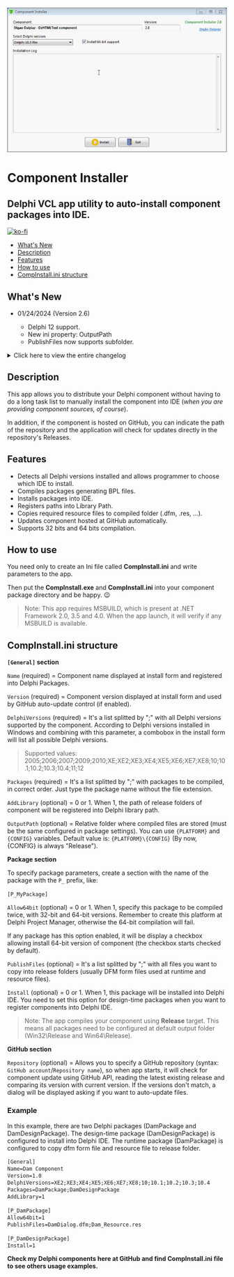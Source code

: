 ![Preview](images/app_preview.gif)

# Component Installer

## Delphi VCL app utility to auto-install component packages into IDE.

[![ko-fi](https://ko-fi.com/img/githubbutton_sm.svg)](https://ko-fi.com/C0C53LVFN)

- [What's New](#whats-new)
- [Description](#description)
- [Features](#features)
- [How to use](#how-to-use)
- [CompInstall.ini structure](#compinstallini-structure)

## What's New

- 01/24/2024 (Version 2.6)

  - Delphi 12 support.
  - New ini property: OutputPath
  - PublishFiles now supports subfolder.

<details>
  <summary>Click here to view the entire changelog</summary>

- 09/12/2021 (Version 2.5)

   - Delphi 11 support.

- 03/25/2021 (Version 2.4)

   - As it is not a good practice to embed the Component Installer EXE in the GitHub component sources, the update of the GitHub repository has been modified to not update the Component Installer EXE, but only the configured component sources.
   - Removed backup functionality in GitHub auto-update.

- 02/01/2021 (Version 2.3)

   - Fixed sub-folders creation (missing) when extracting files on GitHub update.
   - New backup folder on GitHub update (actual folder will be renamed using date and time sufix).

- 12/18/2020 (Version 2.2)

   - Fixed call to rsvars.bat when Delphi is installed in a path containing spaces characters.

- 10/31/2020 (Version 2.1)

   - Included Delphi 10.4 Sydney support.
   - Implemented verification of the 64-bit Delphi compiler existence when the 64-bit flag was set.

- 10/26/2020 (Version 2.0)

   - Compilation process now uses thread.
   - GitHub auto-update supporting.

- 05/03/2020 (Version 1.2)

   - Fixed RegisterBPL method because Delphi XE5 or below use "RAD Studio" public folder instead "Embarcadero\Studio".

- 02/15/2019 (Version 1.1)

   - Removed Allow64bit parameter in the General section. The app will detect this parameter automatically when appears at any package parameter.
   
</details>

## Description

This app allows you to distribute your Delphi component without having to do a long task list to manually install the component into IDE (*when you are providing component sources, of course*).

In addition, if the component is hosted on GitHub, you can indicate the path of the repository and the application will check for updates directly in the repository's Releases.

## Features

- Detects all Delphi versions installed and allows programmer to choose which IDE to install.
- Compiles packages generating BPL files.
- Installs packages into IDE.
- Registers paths into Library Path.
- Copies required resource files to compiled folder (.dfm, .res, ...).
- Updates component hosted at GitHub automatically.
- Supports 32 bits and 64 bits compilation.

## How to use

You need only to create an Ini file called **CompInstall.ini** and write parameters to the app.

Then put the **CompInstall.exe** and **CompInstall.ini** into your component package directory and be happy. :wink:

> Note: This app requires MSBUILD, which is present at .NET Framework 2.0, 3.5 and 4.0. When the app launch, it will verify if any MSBUILD is available.

## CompInstall.ini structure

**`[General]` section**

`Name` (required) = Component name displayed at install form and registered into Delphi Packages.

`Version` (required) = Component version displayed at install form and used by GitHub auto-update control (if enabled).

`DelphiVersions` (required) = It's a list splitted by ";" with all Delphi versions supported by the component. According to Delphi versions installed in Windows and combining with this parameter, a combobox in the install form will list all possible Delphi versions.

> Supported values: 2005;2006;2007;2009;2010;XE;XE2;XE3;XE4;XE5;XE6;XE7;XE8;10;10.1;10.2;10.3;10.4;11;12

`Packages` (required) = It's a list splitted by ";" with packages to be compiled, in correct order. Just type the package name without the file extension.

`AddLibrary` (optional) = 0 or 1. When 1, the path of release folders of component will be registered into Delphi library path.

`OutputPath` (optional) = Relative folder where compiled files are stored (must be the same configured in package settings). You can use `{PLATFORM}` and `{CONFIG}` variables. Default value is: `{PLATFORM}\{CONFIG}` (By now, {CONFIG} is always "Release").

**Package section**

To specify package parameters, create a section with the name of the package with the `P_` prefix, like:

`[P_MyPackage]`

`Allow64bit` (optional) = 0 or 1. When 1, specify this package to be compiled twice, with 32-bit and 64-bit versions. Remember to create this platform at Delphi Project Manager, otherwise the 64-bit compilation will fail.

If any package has this option enabled, it will be display a checkbox allowing install 64-bit version of component (the checkbox starts checked by default).

`PublishFiles` (optional) = It's a list splitted by ";" with all files you want to copy into release folders (usually DFM form files used at runtime and resource files).

`Install` (optional) = 0 or 1. When 1, this package will be installed into Delphi IDE. You need to set this option for design-time packages when you want to register components into Delphi IDE.

>Note: The app compiles your component using **Release** target. This means all packages need to be configured at default output folder (Win32\Release and Win64\Release).

**GitHub section**

`Repository` (optional) = Allows you to specify a GitHub repository (syntax: `GitHub account`/`Repository name`), so when app starts, it will check for component update using GitHub API, reading the latest existing release and comparing its version with current version. If the versions don't match, a dialog will be displayed asking if you want to auto-update files.

### Example

In this example, there are two Delphi packages (DamPackage and DamDesignPackage). The design-time package (DamDesignPackage) is configured to install into Delphi IDE. The runtime package (DamPackage) is configured to copy dfm form file and resource file to release folder.

```
[General]
Name=Dam Component
Version=1.0
DelphiVersions=XE2;XE3;XE4;XE5;XE6;XE7;XE8;10;10.1;10.2;10.3;10.4
Packages=DamPackage;DamDesignPackage
AddLibrary=1

[P_DamPackage]
Allow64bit=1
PublishFiles=DamDialog.dfm;Dam_Resource.res

[P_DamDesignPackage]
Install=1
```

**Check my Delphi components here at GitHub and find CompInstall.ini file to see others usage examples.**
